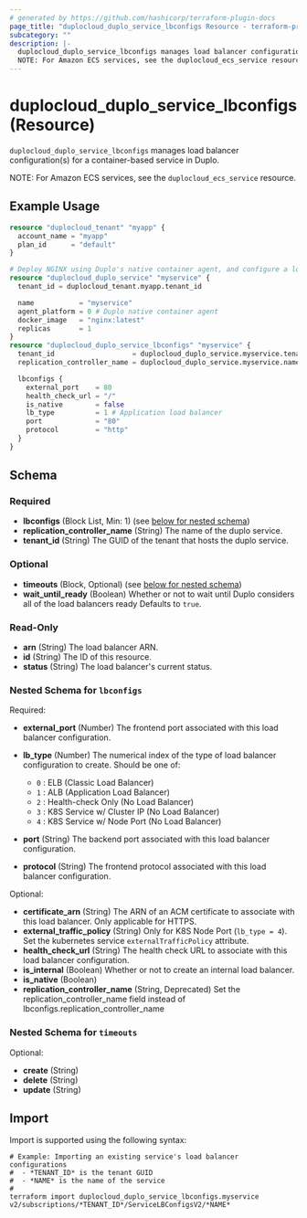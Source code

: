 ```yaml
---
# generated by https://github.com/hashicorp/terraform-plugin-docs
page_title: "duplocloud_duplo_service_lbconfigs Resource - terraform-provider-duplocloud"
subcategory: ""
description: |-
  duplocloud_duplo_service_lbconfigs manages load balancer configuration(s) for a container-based service in Duplo.
  NOTE: For Amazon ECS services, see the duplocloud_ecs_service resource.
---
```


# duplocloud_duplo_service_lbconfigs (Resource)

`duplocloud_duplo_service_lbconfigs` manages load balancer configuration(s) for a container-based service in Duplo.

NOTE: For Amazon ECS services, see the `duplocloud_ecs_service` resource.

## Example Usage

```terraform
resource "duplocloud_tenant" "myapp" {
  account_name = "myapp"
  plan_id      = "default"
}

# Deploy NGINX using Duplo's native container agent, and configure a load balancer.
resource "duplocloud_duplo_service" "myservice" {
  tenant_id = duplocloud_tenant.myapp.tenant_id

  name           = "myservice"
  agent_platform = 0 # Duplo native container agent
  docker_image   = "nginx:latest"
  replicas       = 1
}
resource "duplocloud_duplo_service_lbconfigs" "myservice" {
  tenant_id                   = duplocloud_duplo_service.myservice.tenant_id
  replication_controller_name = duplocloud_duplo_service.myservice.name

  lbconfigs {
    external_port    = 80
    health_check_url = "/"
    is_native        = false
    lb_type          = 1 # Application load balancer
    port             = "80"
    protocol         = "http"
  }
}
```

<!-- schema generated by tfplugindocs -->
## Schema

### Required

- **lbconfigs** (Block List, Min: 1) (see [below for nested schema](#nestedblock--lbconfigs))
- **replication_controller_name** (String) The name of the duplo service.
- **tenant_id** (String) The GUID of the tenant that hosts the duplo service.

### Optional

- **timeouts** (Block, Optional) (see [below for nested schema](#nestedblock--timeouts))
- **wait_until_ready** (Boolean) Whether or not to wait until Duplo considers all of the load balancers ready Defaults to `true`.

### Read-Only

- **arn** (String) The load balancer ARN.
- **id** (String) The ID of this resource.
- **status** (String) The load balancer's current status.

<a id="nestedblock--lbconfigs"></a>
### Nested Schema for `lbconfigs`

Required:

- **external_port** (Number) The frontend port associated with this load balancer configuration.
- **lb_type** (Number) The numerical index of the type of load balancer configuration to create.
Should be one of:

   - `0` : ELB (Classic Load Balancer)
   - `1` : ALB (Application Load Balancer)
   - `2` : Health-check Only (No Load Balancer)
   - `3` : K8S Service w/ Cluster IP (No Load Balancer)
   - `4` : K8S Service w/ Node Port (No Load Balancer)
- **port** (String) The backend port associated with this load balancer configuration.
- **protocol** (String) The frontend protocol associated with this load balancer configuration.

Optional:

- **certificate_arn** (String) The ARN of an ACM certificate to associate with this load balancer.  Only applicable for HTTPS.
- **external_traffic_policy** (String) Only for K8S Node Port (`lb_type = 4`).  Set the kubernetes service `externalTrafficPolicy` attribute.
- **health_check_url** (String) The health check URL to associate with this load balancer configuration.
- **is_internal** (Boolean) Whether or not to create an internal load balancer.
- **is_native** (Boolean)
- **replication_controller_name** (String, Deprecated) Set the replication_controller_name field instead of lbconfigs.replication_controller_name


<a id="nestedblock--timeouts"></a>
### Nested Schema for `timeouts`

Optional:

- **create** (String)
- **delete** (String)
- **update** (String)

## Import

Import is supported using the following syntax:

```shell
# Example: Importing an existing service's load balancer configurations
#  - *TENANT_ID* is the tenant GUID
#  - *NAME* is the name of the service
#
terraform import duplocloud_duplo_service_lbconfigs.myservice v2/subscriptions/*TENANT_ID*/ServiceLBConfigsV2/*NAME*
```

